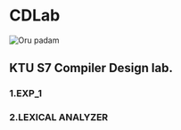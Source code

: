 # CDLab
<img src="https://cdn.discordapp.com/attachments/869960446336196620/892265396596523048/unknown.png" alt="Oru padam" />

## KTU S7 Compiler Design lab.

### 1.EXP_1
### 2.LEXICAL ANALYZER
